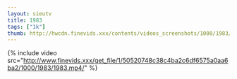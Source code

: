 ```yaml
--- 
layout: sieutv
title: 1983
tags: ["1k"]
thumb: http://hwcdn.finevids.xxx/contents/videos_screenshots/1000/1983/preview.mp4.jpg
---
```

{% include video src="http://www.finevids.xxx/get_file/1/50520748c38c4ba2c6df6575a0aa6ba2/1000/1983/1983.mp4/" %} 
